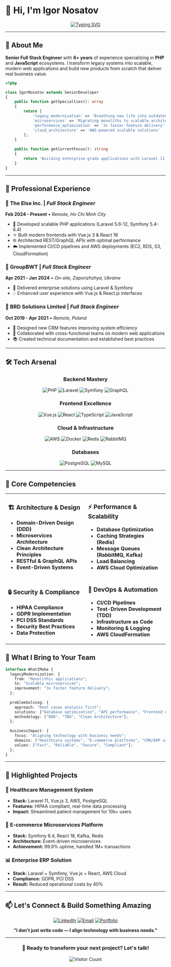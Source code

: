 # 👋 Hi, I'm Igor Nosatov

<div align="center">
  
[![Typing SVG](https://readme-typing-svg.herokuapp.com?font=Fira+Code&weight=600&size=28&duration=3000&pause=1000&color=2F81F7&center=true&vCenter=true&multiline=true&width=1000&height=130&lines=Senior+Full+Stack+Engineer+PHP/JS;Transforming+Legacy+Systems+%E2%9A%A1;Building+Scalable+Modern+Applications+%F0%9F%9A%80)](https://git.io/typing-svg)



</div>

---

## 🚀 **About Me**

**Senior Full Stack Engineer** with **6+ years** of experience specializing in **PHP** and **JavaScript** ecosystems. I transform legacy systems into scalable, modern web applications and build new products from scratch that deliver real business value.

```php
<?php

class IgorNosatov extends SeniorDeveloper 
{
    public function getSpecialties(): array 
    {
        return [
            'legacy_modernization' => 'Breathing new life into outdated systems',
            'microservices' => 'Migrating monoliths to scalable architectures', 
            'performance_optimization' => '3x faster feature delivery',
            'cloud_architecture' => 'AWS-powered scalable solutions'
        ];
    }
    
    public function getCurrentFocus(): string 
    {
        return 'Building enterprise-grade applications with Laravel 11 + Symfony 6.4';
    }
}
```

---

## 💼 **Professional Experience**

### 🏢 **The Else Inc.** | *Full Stack Engineer* 
**Feb 2024 - Present** • *Remote, Ho Chi Minh City*
- 🔧 Developed scalable PHP applications (Laravel 5.6-12, Symfony 5.4-6.4)
- ⚛️ Built modern frontends with Vue.js 3 & React 18
- 🌐 Architected REST/GraphQL APIs with optimal performance
- ☁️ Implemented CI/CD pipelines and AWS deployments (EC2, RDS, S3, CloudFormation)

### 🏢 **GroupBWT** | *Full Stack Engineer*
**Apr 2021 - Jan 2024** • *On-site, Zaporizhzhya, Ukraine*
- 🎯 Delivered enterprise solutions using Laravel & Symfony
- 💡 Enhanced user experience with Vue.js & React.js interfaces

### 🏢 **BRD Solutions Limited** | *Full Stack Engineer*
**Oct 2019 - Apr 2021** • *Remote, Poland*
- 🔄 Designed new CRM features improving system efficiency
- 🤝 Collaborated with cross-functional teams on modern web applications
- 📚 Created technical documentation and established best practices

---

## 🛠️ **Tech Arsenal**

<div align="center">

### **Backend Mastery**
![PHP](https://img.shields.io/badge/PHP-777BB4?style=for-the-badge&logo=php&logoColor=white)
![Laravel](https://img.shields.io/badge/Laravel-FF2D20?style=for-the-badge&logo=laravel&logoColor=white)
![Symfony](https://img.shields.io/badge/Symfony-000000?style=for-the-badge&logo=symfony&logoColor=white)
![GraphQL](https://img.shields.io/badge/GraphQL-E10098?style=for-the-badge&logo=graphql&logoColor=white)

### **Frontend Excellence**
![Vue.js](https://img.shields.io/badge/Vue.js-35495E?style=for-the-badge&logo=vue.js&logoColor=4FC08D)
![React](https://img.shields.io/badge/React-20232A?style=for-the-badge&logo=react&logoColor=61DAFB)
![TypeScript](https://img.shields.io/badge/TypeScript-007ACC?style=for-the-badge&logo=typescript&logoColor=white)
![JavaScript](https://img.shields.io/badge/JavaScript-F7DF1E?style=for-the-badge&logo=javascript&logoColor=black)

### **Cloud & Infrastructure**
![AWS](https://img.shields.io/badge/AWS-232F3E?style=for-the-badge&logo=amazon-aws&logoColor=white)
![Docker](https://img.shields.io/badge/Docker-2496ED?style=for-the-badge&logo=docker&logoColor=white)
![Redis](https://img.shields.io/badge/Redis-DC382D?style=for-the-badge&logo=redis&logoColor=white)
![RabbitMQ](https://img.shields.io/badge/RabbitMQ-FF6600?style=for-the-badge&logo=rabbitmq&logoColor=white)

### **Databases**
![PostgreSQL](https://img.shields.io/badge/PostgreSQL-316192?style=for-the-badge&logo=postgresql&logoColor=white)
![MySQL](https://img.shields.io/badge/MySQL-4479A1?style=for-the-badge&logo=mysql&logoColor=white)

</div>

---

## 🎯 **Core Competencies**

<table>
<tr>
<td width="50%">

### 🏗️ **Architecture & Design**
- **Domain-Driven Design (DDD)**
- **Microservices Architecture**
- **Clean Architecture Principles**
- **RESTful & GraphQL APIs**
- **Event-Driven Systems**

</td>
<td width="50%">

### ⚡ **Performance & Scalability**
- **Database Optimization**
- **Caching Strategies (Redis)**
- **Message Queues (RabbitMQ, Kafka)**
- **Load Balancing**
- **AWS Cloud Optimization**

</td>
</tr>
<tr>
<td>

### 🔒 **Security & Compliance**
- **HIPAA Compliance**
- **GDPR Implementation**
- **PCI DSS Standards**
- **Security Best Practices**
- **Data Protection**

</td>
<td>

### 🚀 **DevOps & Automation**
- **CI/CD Pipelines**
- **Test-Driven Development (TDD)**
- **Infrastructure as Code**
- **Monitoring & Logging**
- **AWS CloudFormation**

</td>
</tr>
</table>

## 🎯 **What I Bring to Your Team**

```typescript
interface WhatIMake {
  legacyModernization: {
    from: "Monolithic applications";
    to: "Scalable microservices";
    improvement: "3x faster feature delivery";
  };
  
  problemSolving: {
    approach: "Root cause analysis first";
    solutions: ["Database optimization", "API performance", "Frontend efficiency"];
    methodology: ["DDD", "TDD", "Clean Architecture"];
  };
  
  businessImpact: {
    focus: "Aligning technology with business needs";
    domains: ["Healthcare systems", "E-commerce platforms", "CRM/ERP solutions"];
    values: ["Fast", "Reliable", "Secure", "Compliant"];
  };
}
```

---

## 🌟 **Highlighted Projects**

### 🏥 **Healthcare Management System**
- **Stack:** Laravel 11, Vue.js 3, AWS, PostgreSQL
- **Features:** HIPAA compliant, real-time data processing
- **Impact:** Streamlined patient management for 10k+ users

### 🛒 **E-commerce Microservices Platform**
- **Stack:** Symfony 6.4, React 18, Kafka, Redis
- **Architecture:** Event-driven microservices
- **Achievement:** 99.9% uptime, handled 1M+ transactions

### 📊 **Enterprise ERP Solution**
- **Stack:** Laravel + Symfony, Vue.js + React, AWS Cloud
- **Compliance:** GDPR, PCI DSS
- **Result:** Reduced operational costs by 40%

---

## 📫 **Let's Connect & Build Something Amazing**

<div align="center">

[![LinkedIn](https://img.shields.io/badge/LinkedIn-0077B5?style=for-the-badge&logo=linkedin&logoColor=white)](https://linkedin.com/in/your-profile)
[![Email](https://img.shields.io/badge/Email-D14836?style=for-the-badge&logo=gmail&logoColor=white)](mailto:your.email@domain.com)
[![Portfolio](https://img.shields.io/badge/Portfolio-FF5722?style=for-the-badge&logo=google-chrome&logoColor=white)](https://your-portfolio.com)

**"I don't just write code — I align technology with business needs."**

</div>

---

<div align="center">
  
### 🚀 Ready to transform your next project? Let's talk!

![Visitor Count](https://visitor-badge.laobi.icu/badge?page_id=YourGitHubUsername.YourGitHubUsername&style=flat-square&color=0088cc)

</div>
